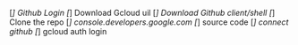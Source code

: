 [*] Github Login
[*] Download Gcloud uil
[*] Download Github client/shell
[*] Clone the repo
[*]  console.developers.google.com
[*] source code
[*] connect github
[*] gcloud auth login